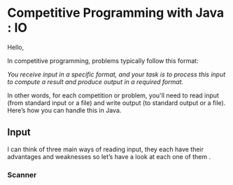 <h1>Competitive Programming with Java : IO</h1>
Hello,

In competitive programming, problems typically follow this format:

<i>You receive input in a specific format, and your task is to process this input to compute a result and produce output in a required format.</i>

In other words, for each competition or problem, you'll need to read input (from standard input or a file) and write output (to standard output or a file). Here’s how you can handle this in Java.

<h2>Input</h2>
I can think of three main ways of reading input, they each have their advantages and weaknesses so let’s have a look at each one of them .

<h3>Scanner</h3>
